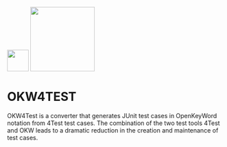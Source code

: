 <img src="https://4test.io/wp-content/uploads/2017/06/cropped-4test_feher.png" width="50px" height=auto bgcolor="#000000"> <img src="http://logo.openkeyword.de/RasterFormat/150x78/OKW_Color_MSOffice_noBackground.png" width="150px" height=auto />

# OKW4TEST

OKW4Test is a converter that generates JUnit test cases in OpenKeyWord notation from 4Test test cases. The combination of the two test tools 4Test and OKW leads to a dramatic reduction in the creation and maintenance of test cases. 
